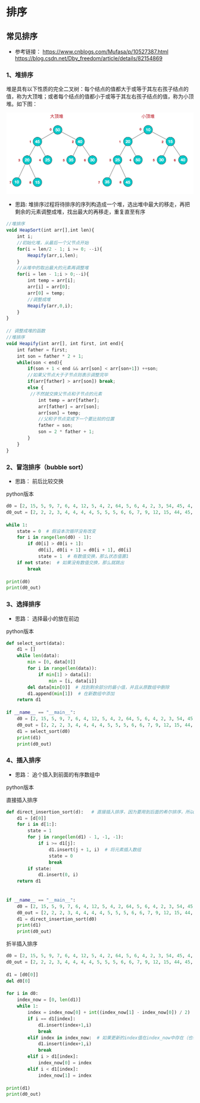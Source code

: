 # **排序**

## 常见排序
- 参考链接：
    https://www.cnblogs.com/Mufasa/p/10527387.html   
    https://blog.csdn.net/Dby_freedom/article/details/82154869   
    


### 1、堆排序

堆是具有以下性质的完全二叉树：每个结点的值都大于或等于其左右孩子结点的值，称为大顶堆；或者每个结点的值都小于或等于其左右孩子结点的值，称为小顶堆。如下图：

  ![示意图](/img/duipaixu.png)
  
- 思路:
    堆排序过程将待排序的序列构造成一个堆，选出堆中最大的移走，再把剩余的元素调整成堆，找出最大的再移走，重复直至有序
    
```javascript
//堆排序
void HeapSort(int arr[],int len){
    int i;
    //初始化堆，从最后一个父节点开始
    for(i = len/2 - 1; i >= 0; --i){
        Heapify(arr,i,len);
    }
    //从堆中的取出最大的元素再调整堆
    for(i = len - 1;i > 0;--i){
        int temp = arr[i];
        arr[i] = arr[0];
        arr[0] = temp;
        //调整成堆
        Heapify(arr,0,i);
    }
}

// 调整成堆的函数
//堆排序 
void Heapify(int arr[], int first, int end){
    int father = first;
    int son = father * 2 + 1;
    while(son < end){
        if(son + 1 < end && arr[son] < arr[son+1]) ++son;
        //如果父节点大于子节点则表示调整完毕
        if(arr[father] > arr[son]) break;
        else {
         //不然就交换父节点和子节点的元素
            int temp = arr[father];
            arr[father] = arr[son];
            arr[son] = temp;
            //父和子节点变成下一个要比较的位置
            father = son;
            son = 2 * father + 1;
        }
    }
}
```

### 2、冒泡排序（bubble sort）

- 思路：
    前后比较交换   

python版本
```python
d0 = [2, 15, 5, 9, 7, 6, 4, 12, 5, 4, 2, 64, 5, 6, 4, 2, 3, 54, 45, 4, 44]
d0_out = [2, 2, 2, 3, 4, 4, 4, 4, 5, 5, 5, 6, 6, 7, 9, 12, 15, 44, 45, 54, 64]  # 正确排序

while 1:
    state = 0  # 假设本次循环没有改变
    for i in range(len(d0) - 1):
        if d0[i] > d0[i + 1]:
            d0[i], d0[i + 1] = d0[i + 1], d0[i]
            state = 1  # 有数值交换，那么状态值置1
    if not state:  # 如果没有数值交换，那么就跳出
        break

print(d0)
print(d0_out)
```

### 3、选择排序

- 思路：
    选择最小的放在前边   

python版本
```python
def select_sort(data):
    d1 = []
    while len(data):
        min = [0, data[0]]
        for i in range(len(data)):
            if min[1] > data[i]:
                min = [i, data[i]]
        del data[min[0]]  # 找到剩余部分的最小值，并且从原数组中删除
        d1.append(min[1])  # 在新数组中添加
    return d1

if __name__ == "__main__":
    d0 = [2, 15, 5, 9, 7, 6, 4, 12, 5, 4, 2, 64, 5, 6, 4, 2, 3, 54, 45, 4, 44]  # 原始乱序
    d0_out = [2, 2, 2, 3, 4, 4, 4, 4, 5, 5, 5, 6, 6, 7, 9, 12, 15, 44, 45, 54, 64]  # 正确排序
    d1 = select_sort(d0)
    print(d1)
    print(d0_out)
```

### 4、插入排序

- 思路：
    追个插入到前面的有序数组中
    
python版本

直接插入排序

```python
def direct_insertion_sort(d):   # 直接插入排序，因为要用到后面的希尔排序，所以转成function
    d1 = [d[0]]
    for i in d[1:]:
        state = 1
        for j in range(len(d1) - 1, -1, -1):
            if i >= d1[j]:
                d1.insert(j + 1, i)  # 将元素插入数组
                state = 0
                break
        if state:
            d1.insert(0, i)
    return d1


if __name__ == "__main__":
    d0 = [2, 15, 5, 9, 7, 6, 4, 12, 5, 4, 2, 64, 5, 6, 4, 2, 3, 54, 45, 4, 44]  # 原始乱序
    d0_out = [2, 2, 2, 3, 4, 4, 4, 4, 5, 5, 5, 6, 6, 7, 9, 12, 15, 44, 45, 54, 64]  # 正确排序
    d1 = direct_insertion_sort(d0)
    print(d1)
    print(d0_out)
```

折半插入排序

```python
d0 = [2, 15, 5, 9, 7, 6, 4, 12, 5, 4, 2, 64, 5, 6, 4, 2, 3, 54, 45, 4, 44]  # 原始乱序
d0_out = [2, 2, 2, 3, 4, 4, 4, 4, 5, 5, 5, 6, 6, 7, 9, 12, 15, 44, 45, 54, 64]  # 正确排序

d1 = [d0[0]]
del d0[0]

for i in d0:
    index_now = [0, len(d1)]
    while 1:
        index = index_now[0] + int((index_now[1] - index_now[0]) / 2)
        if i == d1[index]:
            d1.insert(index+1,i)
            break
        elif index in index_now:  # 如果更新的index值在index_now中存在（也有可能是边界），那么就表明无法继续更新
            d1.insert(index+1,i)
            break
        elif i > d1[index]:
            index_now[0] = index
        elif i < d1[index]:
            index_now[1] = index

print(d1)
print(d0_out)
```


